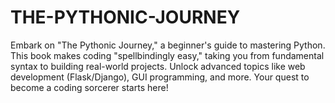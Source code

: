 # THE-PYTHONIC-JOURNEY
Embark on "The Pythonic Journey," a beginner's guide to mastering Python. This book makes coding "spellbindingly easy," taking you from fundamental syntax to building real-world projects. Unlock advanced topics like web development (Flask/Django), GUI programming, and more. Your quest to become a coding sorcerer starts here!
